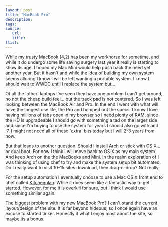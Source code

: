 ```yaml
---
layout: post
title: "MacBook Pro"
description:
tags:
source:
   url:
   title:
llist:
---
```

While my trusty MacBook (4,2) has been my workhorse for sometime, and while it do undergo some life saving surgery last year it really is starting to show its age. I hoped my Mac Mini would  help push back the need yet another year. But it hasn't and while the idea of building my own system seems alluring I know I will be left wanting a portable system. I know I should wait to WWDC until I replace the system but...

Of all the 'other' laptops I've seen they have one problem I can't get around, no not the cheap build feel... but the track pad is not centered. So I was left looking between the MacBook Air and Pro. In the end I went with what will have the longest use life, the Pro and bumped out the specs. I know I love having millions of tabs open in my browser so I need plenty of RAM, since the HD is upgradeable I should go with something a tad on the larger side and since I'm buying to use the system for years I should also go with and i7. I might not need all of these 'extra' bits today but I will 2-3 years from now.

But that leads to another question. Should I install Arch or stick with OS X... or dual boot. For now I think I will move back to OS X as my main system. And keep Arch on the the MacBooks and Mini. In the realm exploration of I was thinking of using chef to try and make the system setup bit automated. Do I really want to visit 10-15 sites download, then drag-n-drop? Not really.

For the setup automation I eventually choose to use a Mac OS X front end to chef called [Kitchenplan][kitchenPlan]. While it does seem like a fantastic way to get started. However, for me it is overkill for sure, but I think I would use something similar again.

The biggest problem with my new MacBook Pro? I can't stand the current layout/design of the site. It is far beyond hideous, so I once again have an excuse to started tinker. Honestly it what I enjoy most about the site, so maybe its a bonus.

[kitchenPlan]: https://github.com/kitchenplan/kitchenplan

